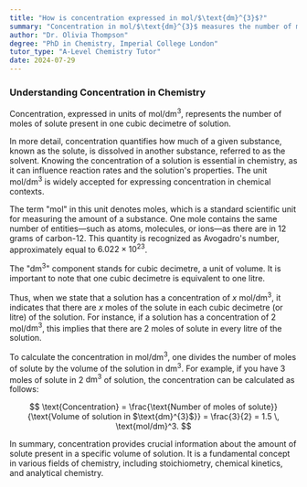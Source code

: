 ```yaml
---
title: "How is concentration expressed in mol/$\text{dm}^{3}$?"
summary: "Concentration in mol/$\text{dm}^{3}$ measures the number of moles of solute in one cubic decimetre of solution, indicating the solute's strength within the solution."
author: "Dr. Olivia Thompson"
degree: "PhD in Chemistry, Imperial College London"
tutor_type: "A-Level Chemistry Tutor"
date: 2024-07-29
---
```


### Understanding Concentration in Chemistry

Concentration, expressed in units of mol/$\text{dm}^{3}$, represents the number of moles of solute present in one cubic decimetre of solution.

In more detail, concentration quantifies how much of a given substance, known as the solute, is dissolved in another substance, referred to as the solvent. Knowing the concentration of a solution is essential in chemistry, as it can influence reaction rates and the solution's properties. The unit mol/$\text{dm}^{3}$ is widely accepted for expressing concentration in chemical contexts.

The term "mol" in this unit denotes moles, which is a standard scientific unit for measuring the amount of a substance. One mole contains the same number of entities—such as atoms, molecules, or ions—as there are in $12$ grams of carbon-12. This quantity is recognized as Avogadro's number, approximately equal to $6.022 \times 10^{23}$.

The "$\text{dm}^{3}$" component stands for cubic decimetre, a unit of volume. It is important to note that one cubic decimetre is equivalent to one litre.

Thus, when we state that a solution has a concentration of $x$ mol/$\text{dm}^{3}$, it indicates that there are $x$ moles of the solute in each cubic decimetre (or litre) of the solution. For instance, if a solution has a concentration of $2$ mol/$\text{dm}^{3}$, this implies that there are $2$ moles of solute in every litre of the solution.

To calculate the concentration in mol/$\text{dm}^{3}$, one divides the number of moles of solute by the volume of the solution in $\text{dm}^{3}$. For example, if you have $3$ moles of solute in $2$ $\text{dm}^{3}$ of solution, the concentration can be calculated as follows:

$$
\text{Concentration} = \frac{\text{Number of moles of solute}}{\text{Volume of solution in $\text{dm}^{3}$}} = \frac{3}{2} = 1.5 \, \text{mol/dm}^3.
$$

In summary, concentration provides crucial information about the amount of solute present in a specific volume of solution. It is a fundamental concept in various fields of chemistry, including stoichiometry, chemical kinetics, and analytical chemistry.
    